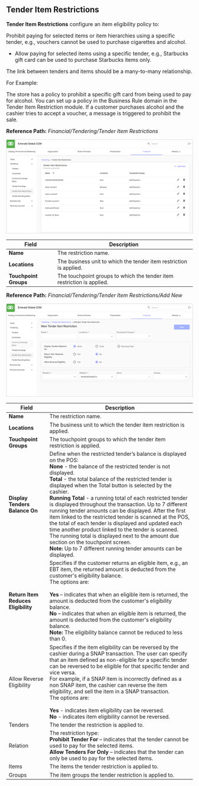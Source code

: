 ## Tender Item Restrictions

**Tender Item Restrictions** configure an item eligibility policy to:

Prohibit paying for selected items or item hierarchies using a specific tender, e.g., vouchers cannot be used to purchase cigarettes and alcohol.

* Allow paying for selected items using a specific tender, e.g., Starbucks gift card can be used to purchase Starbucks items only.

The link between tenders and items should be a many-to-many relationship.

For Example:

The store has a policy to prohibit a specific gift card from being used to pay for alcohol. You can set up a policy in the Business Rule domain in the Tender Item Restriction module. If a customer purchases alcohol and the cashier tries to accept a voucher, a message is triggered to prohibit the sale.

**Reference Path:** *Financial/Tendering/Tender Item Restrictions*

![Tender Item Restrictions Screen](/Images/TenderItemRestrictionsScreen.png)

|**Field**|**Description**|
|---------|----------|
|**Name**|The restriction name.|
|**Locations**|The business unit to which the tender item restriction is applied.|
|**Touchpoint Groups**|The touchpoint groups to which the tender item restriction is applied.|

**Reference Path:** *Financial/Tendering/Tender Item Restrictions/Add New*

![Tender Item Restriction Form](/Images/TenderItemRestrictionForm.png)

|**Field**|**Description**|
|---------|----------|
|**Name**|The restriction name.|
|**Locations**|The business unit to which the tender item restriction is applied.|
|**Touchpoint Groups**|The touchpoint groups to which the tender item restriction is applied.|
|**Display Tenders Balance On**|Define when the restricted tender’s balance is displayed on the POS:<BR>**None** - the balance of the restricted tender is not displayed.<BR>**Total** - the total balance of the restricted tender is displayed when the Total button is selected by the cashier.<BR>**Running Total** - a running total of each restricted tender is displayed throughout the transaction. Up to 7 different running tender amounts can be displayed. After the first item linked to the restricted tender is scanned at the POS, the total of each tender is displayed and updated each time another product linked to the tender is scanned.<BR>The running total is displayed next to the amount due section on the touchpoint screen.<BR>**Note:** Up to 7 different running tender amounts can be displayed.|
|**Return Item Reduces Eligibility**|Specifies if the customer returns an eligible item, e.g., an EBT item, the returned amount is deducted from the customer's eligibility balance.<BR>The options are:<BR><BR>**Yes** – indicates that when an eligible item is returned, the amount is deducted from the customer's eligibility balance.<BR>**No** – indicates that when an eligible item is returned, the amount is deducted from the customer's eligibility balance.<BR>**Note:** The eligibility balance cannot be reduced to less than 0.|
|Allow Reverse Eligibility|Specifies if the item eligibility can be reversed by the cashier during a SNAP transaction. The user can specify that an item defined as non-eligible for a specific tender can be reversed to be eligible for that specific tender and vice versa.<BR>For example, if a SNAP item is incorrectly defined as a non SNAP item, the cashier can reverse the item eligibility, and sell the item in a SNAP transaction.<BR>The options are:<BR><BR>**Yes** - indicates item eligibility can be reversed.<BR>**No** - indicates item eligibility cannot be reversed.|
|Tenders|The tender the restriction is applied to.|
|Relation|The restriction type:<BR>**Prohibit Tender For** – indicates that the tender cannot be used to pay for the selected items.<BR>**Allow Tenders For Only** – indicates that the tender can only be used to pay for the selected items.|
|Items|The items the tender restriction is applied to.|
|Groups|The item groups the tender restriction is applied to.|